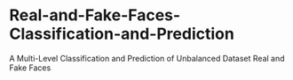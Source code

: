 # Real-and-Fake-Faces-Classification-and-Prediction
A Multi-Level Classification and Prediction of Unbalanced Dataset Real and Fake Faces
